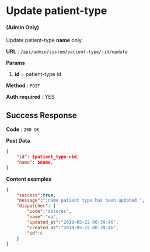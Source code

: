 # Update patient-type

#### (**Admin Only**)

Update patient-type **name** only

**URL** : `/api/admin/system/patient-type/:id/update`

**Params**
1. **id** = patient-type id

**Method** : `POST`

**Auth required** : YES

## Success Response

**Code** : `200 OK`

**Post Data**

```json
{
    "id": $patient_type->id,
    "name": $name,
}
```

**Content examples**

```json
{
    "success":true,
    "message":":name patient type has been updated.",
    "dispatcher": {
        "code":"dolores",
        "name":"ea",
        "updated_at":"2019-05-22 00:39:46",
        "created_at":"2019-05-22 00:39:46",
        "id":6
    }
}
```
